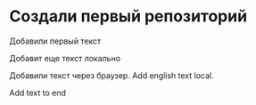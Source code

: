 # Создали первый репозиторий

Добавили первый текст 

Добавит еще текст локально

Добавили текст через браузер. Add english text local.

Add text to end